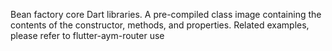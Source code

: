 Bean factory core Dart libraries.
A pre-compiled class image containing the contents of the constructor, methods, and properties.
Related examples, please refer to flutter-aym-router use